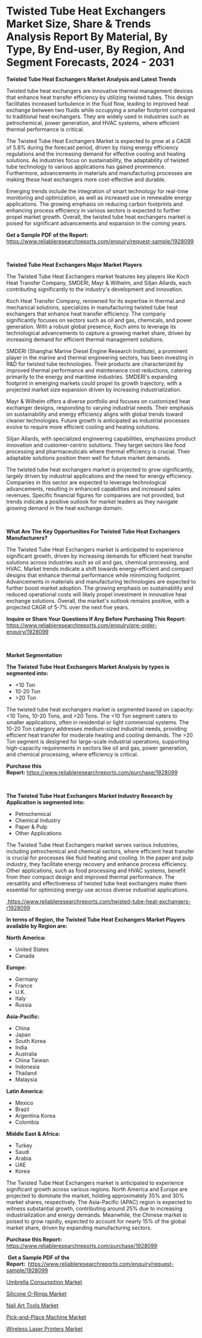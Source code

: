 <p><h1>Twisted Tube Heat Exchangers Market Size, Share & Trends Analysis Report By Material, By Type, By End-user, By Region, And Segment Forecasts, 2024 - 2031</h1></p><p><strong>Twisted Tube Heat Exchangers Market Analysis and Latest Trends</strong></p>
<p><p>Twisted tube heat exchangers are innovative thermal management devices that enhance heat transfer efficiency by utilizing twisted tubes. This design facilitates increased turbulence in the fluid flow, leading to improved heat exchange between two fluids while occupying a smaller footprint compared to traditional heat exchangers. They are widely used in industries such as petrochemical, power generation, and HVAC systems, where efficient thermal performance is critical.</p><p>The Twisted Tube Heat Exchangers Market is expected to grow at a CAGR of 5.8% during the forecast period, driven by rising energy efficiency regulations and the increasing demand for effective cooling and heating solutions. As industries focus on sustainability, the adaptability of twisted tube technology to various applications has gained prominence. Furthermore, advancements in materials and manufacturing processes are making these heat exchangers more cost-effective and durable.</p><p>Emerging trends include the integration of smart technology for real-time monitoring and optimization, as well as increased use in renewable energy applications. The growing emphasis on reducing carbon footprints and enhancing process efficiency in various sectors is expected to further propel market growth. Overall, the twisted tube heat exchangers market is poised for significant advancements and expansion in the coming years.</p></p>
<p><strong>Get a Sample PDF of the Report:&nbsp;</strong> <a href="https://www.reliableresearchreports.com/enquiry/request-sample/1928099?utm_campaign=11&utm_medium=2&utm_source=Github&utm_content=ia&utm_term=25102024&utm_id=twisted-tube-heat-exchangers">https://www.reliableresearchreports.com/enquiry/request-sample/1928099</a></p>
<p>&nbsp;</p>
<p><strong>Twisted Tube Heat Exchangers Major Market Players</strong></p>
<p><p>The Twisted Tube Heat Exchangers market features key players like Koch Heat Transfer Company, SMDERI, Mayr & Wilhelm, and Siljan Allards, each contributing significantly to the industry's development and innovation.</p><p>Koch Heat Transfer Company, renowned for its expertise in thermal and mechanical solutions, specializes in manufacturing twisted tube heat exchangers that enhance heat transfer efficiency. The company significantly focuses on sectors such as oil and gas, chemicals, and power generation. With a robust global presence, Koch aims to leverage its technological advancements to capture a growing market share, driven by increasing demand for efficient thermal management solutions.</p><p>SMDERI (Shanghai Marine Diesel Engine Research Institute), a prominent player in the marine and thermal engineering sectors, has been investing in R&D for twisted tube technologies. Their products are characterized by improved thermal performance and maintenance cost reductions, catering primarily to the energy and maritime industries. SMDERI's expanding footprint in emerging markets could propel its growth trajectory, with a projected market size expansion driven by increasing industrialization.</p><p>Mayr & Wilhelm offers a diverse portfolio and focuses on customized heat exchanger designs, responding to varying industrial needs. Their emphasis on sustainability and energy efficiency aligns with global trends toward cleaner technologies. Future growth is anticipated as industrial processes evolve to require more efficient cooling and heating solutions.</p><p>Siljan Allards, with specialized engineering capabilities, emphasizes product innovation and customer-centric solutions. They target sectors like food processing and pharmaceuticals where thermal efficiency is crucial. Their adaptable solutions position them well for future market demands.</p><p>The twisted tube heat exchangers market is projected to grow significantly, largely driven by industrial applications and the need for energy efficiency. Companies in this sector are expected to leverage technological advancements, resulting in enhanced capabilities and increased sales revenues. Specific financial figures for companies are not provided, but trends indicate a positive outlook for market leaders as they navigate growing demand in the heat exchange domain.</p></p>
<p>&nbsp;</p>
<p><strong>What Are The Key Opportunities For Twisted Tube Heat Exchangers Manufacturers?</strong></p>
<p><p>The Twisted Tube Heat Exchangers market is anticipated to experience significant growth, driven by increasing demands for efficient heat transfer solutions across industries such as oil and gas, chemical processing, and HVAC. Market trends indicate a shift towards energy-efficient and compact designs that enhance thermal performance while minimizing footprint. Advancements in materials and manufacturing technologies are expected to further boost market adoption. The growing emphasis on sustainability and reduced operational costs will likely propel investment in innovative heat exchange solutions. Overall, the market's outlook remains positive, with a projected CAGR of 5-7% over the next five years.</p></p>
<p><strong>Inquire or Share Your Questions If Any Before Purchasing This Report:</strong> <a href="https://www.reliableresearchreports.com/enquiry/pre-order-enquiry/1928099?utm_campaign=11&utm_medium=2&utm_source=Github&utm_content=ia&utm_term=25102024&utm_id=twisted-tube-heat-exchangers">https://www.reliableresearchreports.com/enquiry/pre-order-enquiry/1928099</a></p>
<p>&nbsp;</p>
<p><strong>Market Segmentation</strong></p>
<p><strong>The Twisted Tube Heat Exchangers Market Analysis by types is segmented into:</strong></p>
<p><ul><li><10 Ton</li><li>10-20 Ton</li><li>>20 Ton</li></ul></p>
<p><p>The twisted tube heat exchangers market is segmented based on capacity: <10 Tons, 10-20 Tons, and >20 Tons. The <10 Ton segment caters to smaller applications, often in residential or light commercial systems. The 10-20 Ton category addresses medium-sized industrial needs, providing efficient heat transfer for moderate heating and cooling demands. The >20 Ton segment is designed for large-scale industrial operations, supporting high-capacity requirements in sectors like oil and gas, power generation, and chemical processing, where efficiency is critical.</p></p>
<p><strong>Purchase this Report:&nbsp;</strong><a href="https://www.reliableresearchreports.com/purchase/1928099?utm_campaign=11&utm_medium=2&utm_source=Github&utm_content=ia&utm_term=25102024&utm_id=twisted-tube-heat-exchangers">https://www.reliableresearchreports.com/purchase/1928099</a></p>
<p>&nbsp;</p>
<p><strong>The Twisted Tube Heat Exchangers Market Industry Research by Application is segmented into:</strong></p>
<p><ul><li>Petrochemical</li><li>Chemical Industry</li><li>Paper & Pulp</li><li>Other Applications</li></ul></p>
<p><p>The Twisted Tube Heat Exchangers market serves various industries, including petrochemical and chemical sectors, where efficient heat transfer is crucial for processes like fluid heating and cooling. In the paper and pulp industry, they facilitate energy recovery and enhance process efficiency. Other applications, such as food processing and HVAC systems, benefit from their compact design and improved thermal performance. The versatility and effectiveness of twisted tube heat exchangers make them essential for optimizing energy use across diverse industrial applications.</p></p>
<p><a href="https://www.reliableresearchreports.com/twisted-tube-heat-exchangers-r1928099?utm_campaign=11&utm_medium=2&utm_source=Github&utm_content=ia&utm_term=25102024&utm_id=twisted-tube-heat-exchangers">&nbsp;https://www.reliableresearchreports.com/twisted-tube-heat-exchangers-r1928099</a></p>
<p><strong>In terms of Region, the Twisted Tube Heat Exchangers Market Players available by Region are:</strong></p>
<p>
    <p> <strong> North America: </strong>
        <ul>
            <li>United States</li>
            <li>Canada</li>
        </ul>
        </p> 
    <p> <strong> Europe: </strong>
        <ul>
            <li>Germany</li>
            <li>France</li>
            <li>U.K.</li>
            <li>Italy</li>
            <li>Russia</li>
        </ul>
        </p> 
    <p> <strong> Asia-Pacific: </strong>
        <ul>
            <li>China</li>
            <li>Japan</li>
            <li>South Korea</li>
            <li>India</li>
            <li>Australia</li>
            <li>China Taiwan</li>
            <li>Indonesia</li>
            <li>Thailand</li>
            <li>Malaysia</li>
        </ul>
        </p> 
    <p> <strong> Latin America: </strong>
        <ul>
            <li>Mexico</li>
            <li>Brazil</li>
            <li>Argentina Korea</li>
            <li>Colombia</li>
        </ul>
        </p> 
    <p> <strong> Middle East & Africa: </strong>
        <ul>
            <li>Turkey</li>
            <li>Saudi</li>
            <li>Arabia</li>
            <li>UAE</li>
            <li>Korea</li>
        </ul>
    </p>
    </p>
<p><p>The Twisted Tube Heat Exchangers market is anticipated to experience significant growth across various regions. North America and Europe are projected to dominate the market, holding approximately 35% and 30% market shares, respectively. The Asia-Pacific (APAC) region is expected to witness substantial growth, contributing around 25% due to increasing industrialization and energy demands. Meanwhile, the Chinese market is poised to grow rapidly, expected to account for nearly 15% of the global market share, driven by expanding manufacturing sectors.</p></p>
<p><strong>Purchase this Report: </strong><a href="https://www.reliableresearchreports.com/purchase/1928099?utm_campaign=11&utm_medium=2&utm_source=Github&utm_content=ia&utm_term=25102024&utm_id=twisted-tube-heat-exchangers">https://www.reliableresearchreports.com/purchase/1928099</a></p>
<p>&nbsp;<strong>Get a Sample PDF of the Report:&nbsp;&nbsp;</strong><a href="https://www.reliableresearchreports.com/enquiry/request-sample/1928099?utm_campaign=11&utm_medium=2&utm_source=Github&utm_content=ia&utm_term=25102024&utm_id=twisted-tube-heat-exchangers">https://www.reliableresearchreports.com/enquiry/request-sample/1928099</a></p>
<p><strong></strong></p>
<p><p><a href="https://github.com/ambertqocronceb/Market-Research-Report-List-1/blob/main/umbrella-consumption-market.md?utm_campaign=11&utm_medium=2&utm_source=Github&utm_content=ia&utm_term=25102024&utm_id=twisted-tube-heat-exchangers">Umbrella Consumption Market</a></p><p><a href="https://www.linkedin.com/pulse/strategic-roadmap-success-global-silicone-o-rings-market-twggc?utm_campaign=11&utm_medium=2&utm_source=Github&utm_content=ia&utm_term=25102024&utm_id=twisted-tube-heat-exchangers">Silicone O-Rings Market</a></p><p><a href="https://github.com/ellinutterosx5/Market-Research-Report-List-1/blob/main/nail-art-tools-market.md?utm_campaign=11&utm_medium=2&utm_source=Github&utm_content=ia&utm_term=25102024&utm_id=twisted-tube-heat-exchangers">Nail Art Tools Market</a></p><p><a href="https://www.linkedin.com/pulse/strategic-insights-global-pick-and-place-machine-market-trends-3bvqc?utm_campaign=11&utm_medium=2&utm_source=Github&utm_content=ia&utm_term=25102024&utm_id=twisted-tube-heat-exchangers">Pick-and-Place Machine Market</a></p><p><a href="https://issuu.com/reportprime-2/docs/wireless-laser-printers-market-size_12a3af04904fb7?utm_campaign=11&utm_medium=2&utm_source=Github&utm_content=ia&utm_term=25102024&utm_id=twisted-tube-heat-exchangers">Wireless Laser Printers Market</a></p></p>